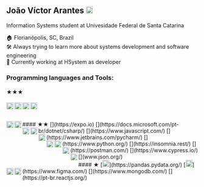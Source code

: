 


## João Víctor Arantes  [<img alt="LinkedIn" width="18px" src="https://simpleicons.org/icons/linkedin.svg" />](https://www.linkedin.com/in/joaovictorarantes)

Information Systems student at Univesidade Federal de Santa Catarina

🏠 Florianópolis, SC, Brazil    
🛠️ Always trying to learn more about systems development and software engineering  
💼 Currently working at HSystem as developer
<br>

### Programming languages and Tools:

#### ★★★
[<img alt="HTML" width="18px" src="https://simpleicons.org/icons/html5.svg" />](https://html5.org/)
[<img align="left" alt="VSCode" width="18px" src="https://simpleicons.org/icons/visualstudiocode.svg" />](https://code.visualstudio.com/)
[<img align="left" alt="JupyterNotebook" width="18px" src="https://simpleicons.org/icons/jupyter.svg" />](https://jupyter.org/)
[<img align="left" alt="Git" width="18px" src="https://simpleicons.org/icons/git.svg" />](https://git-scm.com/)

<br>
#### ★★
[<img align="left" alt="Expo" width="18px" src="https://simpleicons.org/icons/expo.svg" />](https://expo.io)
[<img align="left" alt="CSharp" width="18px" src="https://simpleicons.org/icons/csharp.svg" />](https://docs.microsoft.com/pt-br/dotnet/csharp/)
[<img align="left" alt="Javascript" width="18px" src="https://simpleicons.org/icons/javascript.svg" />](https://www.javascript.com/)
[<img align="left" alt="Pycharm" width="18px" src="https://simpleicons.org/icons/pycharm.svg" />](https://www.jetbrains.com/pycharm/)
[<img align="left" alt="Python" width="18px" src="https://simpleicons.org/icons/python.svg" />](https://www.python.org/)
[<img align="left" alt="Insomnia" width="18px" src="https://simpleicons.org/icons/insomnia.svg" />](https://insomnia.rest/)
[<img align="left" alt="Postman" width="18px" src="https://simpleicons.org/icons/postman.svg" />](https://postman.com/)
[<img align="left" alt="Cypress" width="18px" src="https://simpleicons.org/icons/cypress.svg" />](https://www.cypress.io/)
[<img align="left" alt="Json" width="18px" src="https://simpleicons.org/icons/json.svg" />](www.json.org/)
<br>
#### ★
[<img alt="Pandas" width="18px" src="https://simpleicons.org/icons/pandas.svg" />](https://pandas.pydata.org/)
[<img alt="Figma" width="18px" src="https://simpleicons.org/icons/figma.svg" />](https://www.figma.com/)
[<img align="left" alt="MongoDB" width="18px" src="https://simpleicons.org/icons/mongodb.svg" />](https://www.mongodb.com/)
[<img align="left" alt="React" width="18px" src="https://simpleicons.org/icons/react.svg" />](https://pt-br.reactjs.org/)

